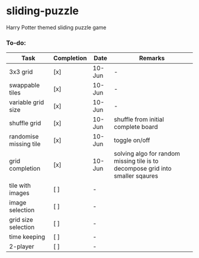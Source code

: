# sliding-puzzle
Harry Potter themed sliding puzzle game

### To-do:
Task | Completion | Date | Remarks
------------ | ------------- | ------------- | -------------
3x3 grid | [x] | 10-Jun | -
swappable tiles | [x] | 10-Jun | -
variable grid size | [x] | 10-Jun | -
shuffle grid | [x] | 10-Jun | shuffle from initial complete board
randomise missing tile | [x] | 10-Jun | toggle on/off
grid completion | [x] | 10-Jun | solving algo for random missing tile is to decompose grid into smaller sqaures
tile with images | [ ] | -
image selection | [ ] | -
grid size selection | [ ] | -
time keeping | [ ] | -
2-player | [ ] | -
